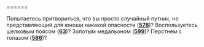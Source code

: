 ======

Попытаетесь притвориться, что вы просто случайный путник, не представляющий для юноши никакой опасности ([**578**](#n_578))? Воспользуетесь шелковым поясом ([**63**](#n_63))? Золотым медальоном ([**599**](#n_599))? Перстнем с топазом ([**586**](#n_586))?

